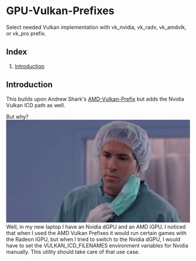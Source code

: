 # GPU-Vulkan-Prefixes
Select needed Vulkan implementation with vk_nvidia, vk_radv, vk_amdvlk, or vk_pro prefix.

## Index

1. [Introduction ](#intro)

<a name="intro"></a>
Introduction
------------
This builds upon Andrew Shark's [AMD-Vulkan-Prefix](https://gitlab.com/AndrewShark/amd-vulkan-prefixes) but adds the Nvidia Vulkan ICD path as well.

But why?
![gif](https://github.com/IranEG/GPU-Vulkan-Prefixes/blob/main/buy-why.gif)
Well, in my new laptop I have an Nvidia dGPU and an AMD iGPU.
I noticed that when I used the AMD Vulkan Prefixes it would run certain games with the Radeon iGPU, but when I tried to switch to the Nvidia dGPU, I would have to set the VULKAN_ICD_FILENAMES environment variables for Nvidia manually.
This utility should take care of that use case.
